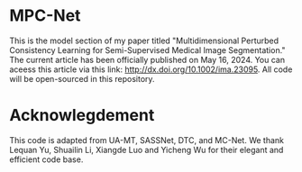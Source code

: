 # MPC-Net
This is the model section of my paper titled "Multidimensional Perturbed Consistency Learning for Semi-Supervised Medical Image Segmentation." The current article has been officially published on May 16, 2024. You can aceess this article via this link: http://dx.doi.org/10.1002/ima.23095. All code will be open-sourced in this repository.
# Acknowlegdement
This code is adapted from UA-MT, SASSNet, DTC, and MC-Net.
We thank Lequan Yu, Shuailin Li, Xiangde Luo and Yicheng Wu for their elegant and efficient code base.
